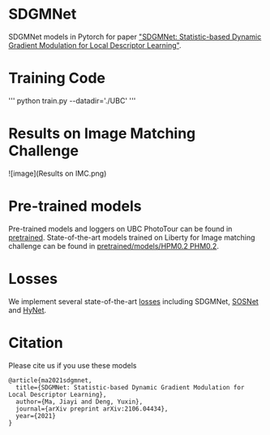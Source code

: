 # SDGMNet
SDGMNet models in Pytorch for paper ["SDGMNet: Statistic-based Dynamic Gradient
Modulation for Local Descriptor Learning"](https://arxiv.org/abs/2106.04434).

# Training Code
'''
python train.py --datadir='./UBC'
'''

# Results on Image Matching Challenge

![image](Results on IMC.png)
# Pre-trained models
Pre-trained models and loggers on UBC PhotoTour can be found in [pretrained](pretrained). State-of-the-art models trained on Liberty for Image matching challenge can be found in [pretrained/models/HPM0.2 PHM0.2](pretrained/models/HPM0.2).

# Losses
We implement several state-of-the-art [losses](losses.py) including SDGMNet, [SOSNet](https://github.com/yuruntian/SOSNet) and [HyNet](https://github.com/yuruntian/HyNet#hynet-learning-local-descriptor-with-hybrid-similarity-measure-and-triplet-loss).

# Citation
Please cite us if you use these models
```
@article{ma2021sdgmnet,
  title={SDGMNet: Statistic-based Dynamic Gradient Modulation for Local Descriptor Learning},
  author={Ma, Jiayi and Deng, Yuxin},
  journal={arXiv preprint arXiv:2106.04434},
  year={2021}
}
```

